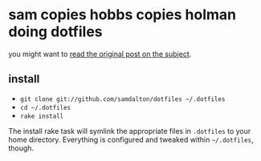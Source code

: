 # sam copies hobbs copies holman doing dotfiles

you might want to [read the original post on the
subject](http://zachholman.com/2010/08/dotfiles-are-meant-to-be-forked/).

## install

- `git clone git://github.com/samdalton/dotfiles ~/.dotfiles`
- `cd ~/.dotfiles`
- `rake install`

The install rake task will symlink the appropriate files in `.dotfiles` to your
home directory. Everything is configured and tweaked within `~/.dotfiles`,
though.
